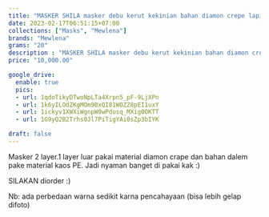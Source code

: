 ```yaml
---
title: "MASKER SHILA masker debu kerut kekinian bahan diamon crepe lapis kaos PE"
date: 2023-02-17T06:51:15+07:00
collections: ["Masks", "Mewlena"]
brands: "Mewlena"
grams: "20"
description : "MASKER SHILA masker debu kerut kekinian bahan diamon crepe lapis kaos PE"
price: "10,000.00"

google_drive:
  enable: true
  pics:
  - url: 1qdoTikyDTwoNpLTa4Xrpn5_pF-9LjXPn
  - url: 1k6yILOdZKgMOm9BxQI81WOZZ8pEI1uxY
  - url: 1ickyv1XWXiWgnpW0wPdusq_MXig0OKTT
  - url: 1G9yQ2B2Trhs0Jl7PiTigYAi0sZp3bIYK

draft: false
---
```


Masker 2 layer.1 layer luar pakai material diamon crape dan bahan dalem pake material kaos PE. Jadi nyaman banget di pakai kak :)

SILAKAN diorder :)

Nb: ada perbedaan warna sedikit karna pencahayaan (bisa lebih gelap difoto)
